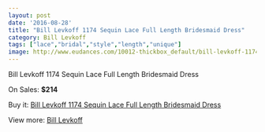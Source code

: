 ```yaml
---
layout: post
date: '2016-08-28'
title: "Bill Levkoff 1174 Sequin Lace Full Length Bridesmaid Dress"
category: Bill Levkoff
tags: ["lace","bridal","style","length","unique"]
image: http://www.eudances.com/10012-thickbox_default/bill-levkoff-1174-sequin-lace-full-length-bridesmaid-dress.jpg
---
```

Bill Levkoff 1174 Sequin Lace Full Length Bridesmaid Dress

On Sales: **$214**
<a href="https://www.eudances.com/en/bill-levkoff/3289-bill-levkoff-1174-sequin-lace-full-length-bridesmaid-dress.html"><amp-img layout="responsive" width="600" height="600" src="//www.eudances.com/10012-thickbox_default/bill-levkoff-1174-sequin-lace-full-length-bridesmaid-dress.jpg" alt="Bill Levkoff 1174 Sequin Lace Full Length Bridesmaid Dress 0" /></a>
<a href="https://www.eudances.com/en/bill-levkoff/3289-bill-levkoff-1174-sequin-lace-full-length-bridesmaid-dress.html"><amp-img layout="responsive" width="600" height="600" src="//www.eudances.com/10013-thickbox_default/bill-levkoff-1174-sequin-lace-full-length-bridesmaid-dress.jpg" alt="Bill Levkoff 1174 Sequin Lace Full Length Bridesmaid Dress 1" /></a>
<a href="https://www.eudances.com/en/bill-levkoff/3289-bill-levkoff-1174-sequin-lace-full-length-bridesmaid-dress.html"><amp-img layout="responsive" width="600" height="600" src="//www.eudances.com/10014-thickbox_default/bill-levkoff-1174-sequin-lace-full-length-bridesmaid-dress.jpg" alt="Bill Levkoff 1174 Sequin Lace Full Length Bridesmaid Dress 2" /></a>
<a href="https://www.eudances.com/en/bill-levkoff/3289-bill-levkoff-1174-sequin-lace-full-length-bridesmaid-dress.html"><amp-img layout="responsive" width="600" height="600" src="//www.eudances.com/10015-thickbox_default/bill-levkoff-1174-sequin-lace-full-length-bridesmaid-dress.jpg" alt="Bill Levkoff 1174 Sequin Lace Full Length Bridesmaid Dress 3" /></a>

Buy it: [Bill Levkoff 1174 Sequin Lace Full Length Bridesmaid Dress](https://www.eudances.com/en/bill-levkoff/3289-bill-levkoff-1174-sequin-lace-full-length-bridesmaid-dress.html "Bill Levkoff 1174 Sequin Lace Full Length Bridesmaid Dress")

View more: [Bill Levkoff](https://www.eudances.com/en/57-bill-levkoff "Bill Levkoff")